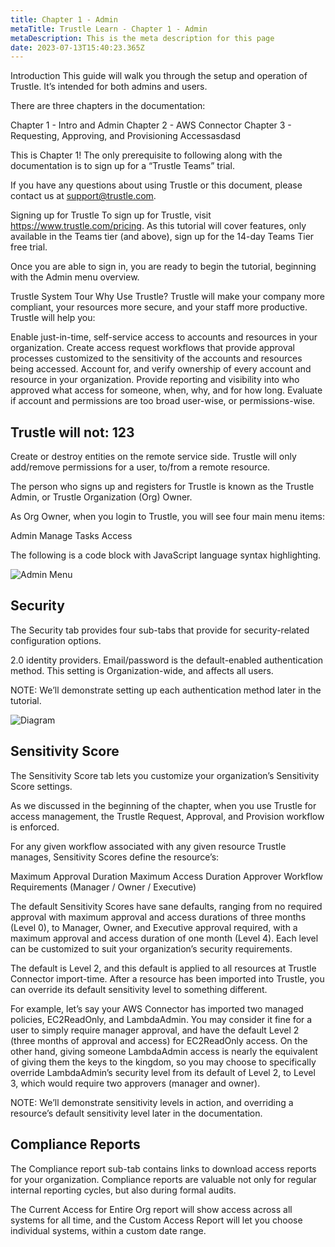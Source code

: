 ```yaml
---
title: Chapter 1 - Admin
metaTitle: Trustle Learn - Chapter 1 - Admin
metaDescription: This is the meta description for this page
date: 2023-07-13T15:40:23.365Z
---
```

Introduction
This guide will walk you through the setup and operation of Trustle. It’s intended for both admins and users.

There are three chapters in the documentation:

Chapter 1 - Intro and Admin 
Chapter 2 - AWS Connector
Chapter 3 - Requesting, Approving, and Provisioning Accessasdasd

This is Chapter 1! The only prerequisite to following along with the documentation is to sign up for a “Trustle Teams” trial.

If you have any questions about using Trustle or this document, please contact us at support@trustle.com.

Signing up for Trustle
To sign up for Trustle, visit https://www.trustle.com/pricing. As this tutorial will cover features, only available in the Teams tier (and above), sign up for the 14-day Teams Tier free trial.

Once you are able to sign in, you are ready to begin the tutorial, beginning with the Admin menu overview.

Trustle System Tour
Why Use Trustle?
Trustle will make your company more compliant, your resources more secure, and your staff more productive. Trustle will help you:

Enable just-in-time, self-service access to accounts and resources in your organization.
Create access request workflows that provide approval processes customized to the sensitivity of the accounts and resources being accessed.
Account for, and verify ownership of every account and resource in your organization.
Provide reporting and visibility into who approved what access for someone, when, why, and for how long.
Evaluate if account and permissions are too broad user-wise, or permissions-wise.

## Trustle will not: 123

Create or destroy entities on the remote service side. Trustle will only add/remove permissions for a user, to/from a remote resource.

The person who signs up and registers for Trustle is known as the Trustle Admin, or Trustle Organization (Org) Owner.

As Org Owner, when you login to Trustle, you will see four main menu items:

Admin
Manage
Tasks
Access

The following is a code block with JavaScript language syntax highlighting.

![Admin Menu](https://lh3.googleusercontent.com/fzcEVICU2wCoOo1FzGRP4kfI9gGJ4fYhN0enwv-BacOmgYFC952PVQpxV2OJBTgrH1QJq8OA99cFEabEtJmPJkRhu2U_dZU7I_-x-zbNbW0EbvbG-MjGYmADjKX1aG59FzeYSGAwSvl-wxVtd6Z5kUc)

## Security

The Security tab provides four sub-tabs that provide for security-related configuration options.

2.0 identity providers. Email/password is the default-enabled authentication method. This setting is Organization-wide, and affects all users.

NOTE: We’ll demonstrate setting up each authentication method later in the tutorial.

![Diagram](https://lh5.googleusercontent.com/gIZ1uYwpqIAdDGg9BNsLsw4gj_cTeXD031rS1o1ch2g9Q_jz9fb9rgjPe5shGK3QwuGoo7QggcCZq6hjJPKznO2mgXB2Sia1mGVG37SPb-EXSx3ioaGxsNHcfl94odBPLHrtyDUWXRRm5_JAx3xNm_Y)

## Sensitivity Score

The Sensitivity Score tab lets you customize your organization’s Sensitivity Score settings.

As we discussed in the beginning of the chapter, when you use Trustle for access management, the Trustle Request, Approval, and Provision workflow is enforced.

For any given workflow associated with any given resource Trustle manages, Sensitivity Scores define the resource’s:

Maximum Approval Duration
Maximum Access Duration
Approver Workflow Requirements (Manager / Owner / Executive)

The default Sensitivity Scores have sane defaults, ranging from no required approval with maximum approval and access durations of three months (Level 0), to Manager, Owner, and Executive approval required, with a maximum approval and access duration of one month (Level 4). Each level can be customized to suit your organization’s security requirements.

The default is Level 2, and this default is applied to all resources at Trustle Connector import-time. After a resource has been imported into Trustle, you can override its default sensitivity level to something different.

For example, let’s say your AWS Connector has imported two managed policies, EC2ReadOnly, and LambdaAdmin. You may consider it fine for a user to simply require manager approval, and have the default Level 2 (three months of approval and access) for EC2ReadOnly access. On the other hand, giving someone LambdaAdmin access is nearly the equivalent of giving them the keys to the kingdom, so you may choose to specifically override LambdaAdmin’s security level from its default of Level 2, to Level 3, which would require two approvers (manager and owner).

NOTE: We’ll demonstrate sensitivity levels in action, and overriding a resource’s default sensitivity level later in the documentation.

## Compliance Reports

The Compliance report sub-tab contains links to download access reports for your organization.
Compliance reports are valuable not only for regular internal reporting cycles, but also during formal audits.

The Current Access for Entire Org report will show access across all systems for all time, and the Custom Access Report will let you choose individual systems, within a custom date range.